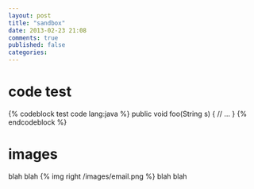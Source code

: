 ```yaml
---
layout: post
title: "sandbox"
date: 2013-02-23 21:08
comments: true
published: false
categories: 
---
```


# code test

{% codeblock test code lang:java %}
public void foo(String s) {
  // ...
}
{% endcodeblock %}

# images

blah blah
{% img right /images/email.png %}
blah blah

